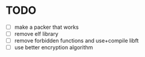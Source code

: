 # TODO

- [ ] make a packer that works
- [ ] remove elf library
- [ ] remove forbidden functions and use+compile libft
- [ ] use better encryption algorithm